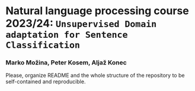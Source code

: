 # Natural language processing course 2023/24: `Unsupervised Domain adaptation for Sentence Classification`

### Marko Možina, Peter Kosem, Aljaž Konec

Please, organize README and the whole structure of the repository to be self-contained and reproducible.
